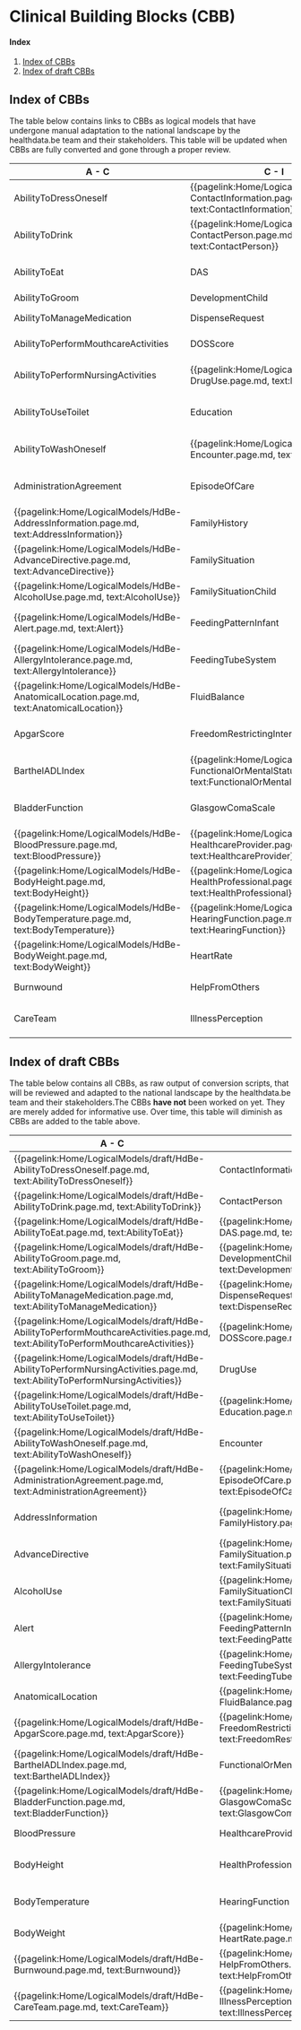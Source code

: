 # Clinical Building Blocks (CBB)
#### Index
1. [Index of CBBs](#IndexOfCBB)
2. [Index of draft CBBs](#IndexOfDraftCBB)

## Index of CBBs<a name="IndexOfCBB"></a> 
The table below contains links to CBBs as logical models that have undergone manual adaptation to the national landscape by the healthdata.be team and their stakeholders. This table will be updated when CBBs are fully converted and gone through a proper review.

|  A - C  |  C - I | I - P  |  P - W  |
| --- | --- | --- | --- |
|  AbilityToDressOneself     <!--{{pagelink:Home/LogicalModels/HdBe-AbilityToDressOneself.page.md,     text:AbilityToDressOneself}}   -->  |  {{pagelink:Home/LogicalModels/HdBe-ContactInformation.page.md,     text:ContactInformation}}  |  Infusion     <!--{{pagelink:Home/LogicalModels/HdBe-Infusion.page.md,     text:Infusion}}-->  |  ParticipationInSociety     <!--{{pagelink:Home/LogicalModels/HdBe-ParticipationInSociety.page.md,     text:ParticipationInSociety}}-->  |
|  AbilityToDrink     <!--{{pagelink:Home/LogicalModels/HdBe-AbilityToDrink.page.md,     text:AbilityToDrink}}   -->  |  {{pagelink:Home/LogicalModels/HdBe-ContactPerson.page.md,     text:ContactPerson}}  |  {{pagelink:Home/LogicalModels/HdBe-InstructionsForUse.page.md,     text:InstructionsForUse}}  |  {{pagelink:Home/LogicalModels/HdBe-Patient.page.md,   text:Patient}}  |
|  AbilityToEat     <!--{{pagelink:Home/LogicalModels/HdBe-AbilityToEat.page.md,     text:AbilityToEat}}-->  |  DAS     <!--{{pagelink:Home/LogicalModels/HdBe-DAS.page.md,     text:DAS}}-->  |  {{pagelink:Home/LogicalModels/HdBe-LaboratoryTestResult.page.md,     text:LaboratoryTestResult}}  |  Pregnancy     <!--{{pagelink:Home/LogicalModels/HdBe-Pregnancy.page.md,     text:Pregnancy}}-->  |
|  AbilityToGroom     <!--{{pagelink:Home/LogicalModels/HdBe-AbilityToGroom.page.md,     text:AbilityToGroom}}-->  |  DevelopmentChild     <!--{{pagelink:Home/LogicalModels/HdBe-DevelopmentChild.page.md,     text:DevelopmentChild}}-->  |  LanguageProficiency     <!--{{pagelink:Home/LogicalModels/HdBe-LanguageProficiency.page.md,     text:LanguageProficiency}}-->  |  PressureUlcer     <!--{{pagelink:Home/LogicalModels/HdBe-PressureUlcer.page.md,     text:PressureUlcer}}-->  |
|  AbilityToManageMedication     <!--{{pagelink:Home/LogicalModels/HdBe-AbilityToManageMedication.page.md,     text:AbilityToManageMedication}}-->  |  DispenseRequest     <!--{{pagelink:Home/LogicalModels/HdBe-DispenseRequest.page.md,     text:DispenseRequest}}-->  |  LegalSituation     <!--{{pagelink:Home/LogicalModels/HdBe-LegalSituation.page.md,     text:LegalSituation}}-->  |  {{pagelink:Home/LogicalModels/HdBe-Problem.page.md,     text:Problem}}  |
|  AbilityToPerformMouthcareActivities     <!--{{pagelink:Home/LogicalModels/HdBe-AbilityToPerformMouthcareActivities.page.md,     text:AbilityToPerformMouthcareActivities}}-->  |  DOSScore     <!--{{pagelink:Home/LogicalModels/HdBe-DOSScore.page.md,     text:DOSScore}}-->  |  LifeStance     <!--{{pagelink:Home/LogicalModels/HdBe-LifeStance.page.md,     text:LifeStance}}-->  |  {{pagelink:Home/LogicalModels/HdBe-Procedure.page.md,     text:Procedure}}  |
|  AbilityToPerformNursingActivities     <!--{{pagelink:Home/LogicalModels/HdBe-AbilityToPerformNursingActivities.page.md,     text:AbilityToPerformNursingActivities}}-->  |  {{pagelink:Home/LogicalModels/HdBe-DrugUse.page.md,       text:DrugUse}}  |  {{pagelink:Home/LogicalModels/HdBe-LivingSituation.page.md,     text:LivingSituation}}  |  {{pagelink:Home/LogicalModels/HdBe-PulseRate.page.md,     text:PulseRate}}  |
|  AbilityToUseToilet     <!--{{pagelink:Home/LogicalModels/HdBe-AbilityToUseToilet.page.md,     text:AbilityToUseToilet}}-->  |  Education     <!--{{pagelink:Home/LogicalModels/HdBe-Education.page.md,     text:Education}}-->  |  {{pagelink:Home/LogicalModels/HdBe-MaritalStatus.page.md,     text:MaritalStatus}}  |  {{pagelink:Home/LogicalModels/HdBe-Range.page.md,     text:Range}}  |
|  AbilityToWashOneself     <!--{{pagelink:Home/LogicalModels/HdBe-AbilityToWashOneself.page.md,     text:AbilityToWashOneself}}-->  |  {{pagelink:Home/LogicalModels/HdBe-Encounter.page.md,     text:Encounter}}  |  {{pagelink:Home/LogicalModels/HdBe-MedicalDevice.page.md,     text:MedicalDevice}}  |  Refraction     <!--{{pagelink:Home/LogicalModels/HdBe-Refraction.page.md,     text:Refraction}}-->  |
|  AdministrationAgreement     <!--{{pagelink:Home/LogicalModels/HdBe-AdministrationAgreement.page.md,     text:AdministrationAgreement}}-->  |  EpisodeOfCare     <!--{{pagelink:Home/LogicalModels/HdBe-EpisodeOfCare.page.md,     text:EpisodeOfCare}}-->  |  {{pagelink:Home/LogicalModels/HdBe-MedicationAdministration2.page.md,     text:MedicationAdministration2}}  |  Respiration     <!--{{pagelink:Home/LogicalModels/HdBe-Respiration.page.md,     text:Respiration}}-->  |
|  {{pagelink:Home/LogicalModels/HdBe-AddressInformation.page.md,     text:AddressInformation}}   |  FamilyHistory     <!--{{pagelink:Home/LogicalModels/HdBe-FamilyHistory.page.md,     text:FamilyHistory}}-->  |  MedicationAgreement     <!--{{pagelink:Home/LogicalModels/HdBe-MedicationAgreement.page.md,     text:MedicationAgreement}}-->  |  SkinDisorder     <!--{{pagelink:Home/LogicalModels/HdBe-SkinDisorder.page.md,     text:SkinDisorder}}-->  |
|  {{pagelink:Home/LogicalModels/HdBe-AdvanceDirective.page.md,     text:AdvanceDirective}}  |  FamilySituation     <!--{{pagelink:Home/LogicalModels/HdBe-FamilySituation.page.md,     text:FamilySituation}}-->  |  MedicationContraIndication     <!--{{pagelink:Home/LogicalModels/HdBe-MedicationContraIndication.page.md,     text:MedicationContraIndication}}-->  | {{pagelink:Home/LogicalModels/HdBe-SmokingStatus.page.md,     text:SmokingStatus}} |
|  {{pagelink:Home/LogicalModels/HdBe-AlcoholUse.page.md,       text:AlcoholUse}}   |  FamilySituationChild     <!--{{pagelink:Home/LogicalModels/HdBe-FamilySituationChild.page.md,     text:FamilySituationChild}}-->  |  MedicationDispense     <!--{{pagelink:Home/LogicalModels/HdBe-MedicationDispense.page.md,     text:MedicationDispense}}-->  |  SNAQScore     <!--{{pagelink:Home/LogicalModels/HdBe-SNAQScore.page.md,     text:SNAQScore}}-->  |
|  {{pagelink:Home/LogicalModels/HdBe-Alert.page.md,     text:Alert}}  |  FeedingPatternInfant     <!--{{pagelink:Home/LogicalModels/HdBe-FeedingPatternInfant.page.md,     text:FeedingPatternInfant}}-->  |  {{pagelink:Home/LogicalModels/HdBe-MedicationUse2.page.md,     text:MedicationUse2}}  |  SOAPReport     <!--{{pagelink:Home/LogicalModels/HdBe-SOAPReport.page.md,     text:SOAPReport}}-->  |
|  {{pagelink:Home/LogicalModels/HdBe-AllergyIntolerance.page.md,     text:AllergyIntolerance}}  |  FeedingTubeSystem     <!--{{pagelink:Home/LogicalModels/HdBe-FeedingTubeSystem.page.md,     text:FeedingTubeSystem}}-->  |  Mobility     <!--{{pagelink:Home/LogicalModels/HdBe-Mobility.page.md,     text:Mobility}}-->  |  Stoma   <!--{{pagelink:Home/LogicalModels/HdBe-Stoma.page.md,     text:Stoma}}-->  |
|  {{pagelink:Home/LogicalModels/HdBe-AnatomicalLocation.page.md,     text:AnatomicalLocation}}  |  FluidBalance     <!--{{pagelink:Home/LogicalModels/HdBe-FluidBalance.page.md,     text:FluidBalance}}-->  |  {{pagelink:Home/LogicalModels/HdBe-NameInformation.page.md,     text:NameInformation}}  |  TextResult     <!--{{pagelink:Home/LogicalModels/HdBe-TextResult.page.md,     text:TextResult}}-->  |
|  ApgarScore     <!--{{pagelink:Home/LogicalModels/HdBe-ApgarScore.page.md,     text:ApgarScore}}-->  |  FreedomRestrictingIntervention       <!--{{pagelink:Home/LogicalModels/HdBe-FreedomRestrictingIntervention.page.md,     text:FreedomRestrictingIntervention}}-->  |  {{pagelink:Home/LogicalModels/HdBe-Nationality.page.md,     text:Nationality}}  |  {{pagelink:Home/LogicalModels/HdBe-TimeInterval.page.md,     text:TimeInterval}}  |
|  BarthelADLIndex     <!--{{pagelink:Home/LogicalModels/HdBe-BarthelADLIndex.page.md,     text:BarthelADLIndex}}-->  |  {{pagelink:Home/LogicalModels/HdBe-FunctionalOrMentalStatus.page.md,     text:FunctionalOrMentalStatus}}  |  {{pagelink:Home/LogicalModels/HdBe-NursingIntervention.page.md,     text:NursingIntervention}}  |  TNMTumorClassification     <!--{{pagelink:Home/LogicalModels/HdBe-TNMTumorClassification.page.md,     text:TNMTumorClassification}}-->  |
|  BladderFunction     <!--{{pagelink:Home/LogicalModels/HdBe-BladderFunction.page.md,     text:BladderFunction}}-->  |  GlasgowComaScale     <!--{{pagelink:Home/LogicalModels/HdBe-GlasgowComaScale.page.md,     text:GlasgowComaScale}}-->  |  {{pagelink:Home/LogicalModels/HdBe-NutritionAdvice.page.md,     text:NutritionAdvice}}  |  TreatmentDirective2     <!--{{pagelink:Home/LogicalModels/HdBe-TreatmentDirective2.page.md,     text:TreatmentDirective2}}-->  |
|  {{pagelink:Home/LogicalModels/HdBe-BloodPressure.page.md,     text:BloodPressure}}  |  {{pagelink:Home/LogicalModels/HdBe-HealthcareProvider.page.md,     text:HealthcareProvider}}  |  O2Saturation     <!--{{pagelink:Home/LogicalModels/HdBe-O2Saturation.page.md,     text:O2Saturation}}-->  |  {{pagelink:Home/LogicalModels/HdBe-TreatmentObjective.page.md,     text:TreatmentObjective}}  |
|  {{pagelink:Home/LogicalModels/HdBe-BodyHeight.page.md,     text:BodyHeight}}  |  {{pagelink:Home/LogicalModels/HdBe-HealthProfessional.page.md,     text:HealthProfessional}}  |  OutcomeOfCare     <!--{{pagelink:Home/LogicalModels/HdBe-OutcomeOfCare.page.md,     text:OutcomeOfCare}}-->  |  {{pagelink:Home/LogicalModels/HdBe-Vaccination.page.md,     text:Vaccination}}   |
|  {{pagelink:Home/LogicalModels/HdBe-BodyTemperature.page.md,       text:BodyTemperature}}  |  {{pagelink:Home/LogicalModels/HdBe-HearingFunction.page.md,     text:HearingFunction}}  |  PainCharacteristics     <!--{{pagelink:Home/LogicalModels/HdBe-PainCharacteristics.page.md,     text:PainCharacteristics}}-->  | VisualAcuity   <!--{{pagelink:Home/LogicalModels/HdBe-VisualAcuity.page.md,     text:VisualAcuity}}  --> |
|  {{pagelink:Home/LogicalModels/HdBe-BodyWeight.page.md,       text:BodyWeight}} |  HeartRate     <!--{{pagelink:Home/LogicalModels/HdBe-HeartRate.page.md,     text:HeartRate}}-->  |  PainScore     <!--{{pagelink:Home/LogicalModels/HdBe-PainScore.page.md,     text:PainScore}}-->  |  {{pagelink:Home/LogicalModels/HdBe-VisualFunction.page.md,     text:VisualFunction}}   |
|  Burnwound     <!--{{pagelink:Home/LogicalModels/HdBe-Burnwound.page.md,     text:Burnwound}}-->  |  HelpFromOthers     <!--{{pagelink:Home/LogicalModels/HdBe-HelpFromOthers.page.md,     text:HelpFromOthers}}-->  |  {{pagelink:Home/LogicalModels/HdBe-Payer.page.md,   text:Payer}} | Wound <!--{{pagelink:Home/LogicalModels/HdBe-Wound.page.md,     text:Wound}} -->  |
|  CareTeam     <!--{{pagelink:Home/LogicalModels/HdBe-CareTeam.page.md,     text:CareTeam}}-->  |  IllnessPerception     <!--{{pagelink:Home/LogicalModels/HdBe-IllnessPerception.page.md,     text:IllnessPerception}}-->  |  {{pagelink:Home/LogicalModels/HdBe-PharmaceuticalProduct.page.md,     text:PharmaceuticalProduct}} |  |

## Index of draft CBBs<a name="IndexOfDraftCBB"></a> 
The table below contains all CBBs, as raw output of conversion scripts, that will be reviewed and adapted to the national landscape by the healthdata.be team and their stakeholders.The CBBs **have not** been worked on yet. They are merely added for informative use. Over time, this table will diminish as CBBs are added to the table above.

|  A - C  |  C - I | I - P  |  P - W  |
|---|---|---|---|
|  {{pagelink:Home/LogicalModels/draft/HdBe-AbilityToDressOneself.page.md,   text:AbilityToDressOneself}}   |   ContactInformation   |  {{pagelink:Home/LogicalModels/draft/HdBe-Infusion.page.md,   text:Infusion}}   |  {{pagelink:Home/LogicalModels/draft/HdBe-ParticipationInSociety.page.md,   text:ParticipationInSociety}}   |
|  {{pagelink:Home/LogicalModels/draft/HdBe-AbilityToDrink.page.md,   text:AbilityToDrink}}   |   ContactPerson   |  InstructionsForUse   |   Patient   |
|  {{pagelink:Home/LogicalModels/draft/HdBe-AbilityToEat.page.md,   text:AbilityToEat}}   |  {{pagelink:Home/LogicalModels/draft/HdBe-DAS.page.md,     text:DAS}}   |   LaboratoryTestResult   |  {{pagelink:Home/LogicalModels/draft/HdBe-Pregnancy.page.md,   text:Pregnancy}}  |
|  {{pagelink:Home/LogicalModels/draft/HdBe-AbilityToGroom.page.md,   text:AbilityToGroom}}   |  {{pagelink:Home/LogicalModels/draft/HdBe-DevelopmentChild.page.md,   text:DevelopmentChild}}   |  {{pagelink:Home/LogicalModels/draft/HdBe-LanguageProficiency.page.md,   text:LanguageProficiency}}   |  {{pagelink:Home/LogicalModels/draft/HdBe-PressureUlcer.page.md,   text:PressureUlcer}}  |
|  {{pagelink:Home/LogicalModels/draft/HdBe-AbilityToManageMedication.page.md,   text:AbilityToManageMedication}}   |  {{pagelink:Home/LogicalModels/draft/HdBe-DispenseRequest.page.md,   text:DispenseRequest}}   |  {{pagelink:Home/LogicalModels/draft/HdBe-LegalSituation.page.md,   text:LegalSituation}}   |  Problem  |
|  {{pagelink:Home/LogicalModels/draft/HdBe-AbilityToPerformMouthcareActivities.page.md,   text:AbilityToPerformMouthcareActivities}}   |  {{pagelink:Home/LogicalModels/draft/HdBe-DOSScore.page.md,   text:DOSScore}}   |  {{pagelink:Home/LogicalModels/draft/HdBe-LifeStance.page.md,   text:LifeStance}}   |  Procedure  |
|  {{pagelink:Home/LogicalModels/draft/HdBe-AbilityToPerformNursingActivities.page.md,   text:AbilityToPerformNursingActivities}}   |  DrugUse  |  LivingSituation   |  PulseRate  |
|  {{pagelink:Home/LogicalModels/draft/HdBe-AbilityToUseToilet.page.md,   text:AbilityToUseToilet}}   |  {{pagelink:Home/LogicalModels/draft/HdBe-Education.page.md,   text:Education}}   |   MaritalStatus   |  Range  |
|  {{pagelink:Home/LogicalModels/draft/HdBe-AbilityToWashOneself.page.md,   text:AbilityToWashOneself}}   |  Encounter   |  MedicalDevice   |  {{pagelink:Home/LogicalModels/draft/HdBe-Refraction.page.md,   text:Refraction}}  |
|  {{pagelink:Home/LogicalModels/draft/HdBe-AdministrationAgreement.page.md,   text:AdministrationAgreement}}   |  {{pagelink:Home/LogicalModels/draft/HdBe-EpisodeOfCare.page.md,   text:EpisodeOfCare}}   | MedicationAdministration2  |  {{pagelink:Home/LogicalModels/draft/HdBe-Respiration.page.md,   text:Respiration}}  |
|  AddressInformation  |  {{pagelink:Home/LogicalModels/draft/HdBe-FamilyHistory.page.md,   text:FamilyHistory}}   |  {{pagelink:Home/LogicalModels/draft/HdBe-MedicationAgreement.page.md,   text:MedicationAgreement}}   |  {{pagelink:Home/LogicalModels/draft/HdBe-SkinDisorder.page.md,   text:SkinDisorder}}  |
|  AdvanceDirective  |  {{pagelink:Home/LogicalModels/draft/HdBe-FamilySituation.page.md,   text:FamilySituation}}   |  {{pagelink:Home/LogicalModels/draft/HdBe-MedicationContraIndication.page.md,   text:MedicationContraIndication}}   |  SmokingStatus  |
|  AlcoholUse  |  {{pagelink:Home/LogicalModels/draft/HdBe-FamilySituationChild.page.md,   text:FamilySituationChild}}   |  {{pagelink:Home/LogicalModels/draft/HdBe-MedicationDispense.page.md,   text:MedicationDispense}}   |  {{pagelink:Home/LogicalModels/draft/HdBe-SNAQScore.page.md,   text:SNAQScore}}  |
|  Alert  |  {{pagelink:Home/LogicalModels/draft/HdBe-FeedingPatternInfant.page.md,   text:FeedingPatternInfant}}   |  MedicationUse2   |  {{pagelink:Home/LogicalModels/draft/HdBe-SOAPReport.page.md,   text:SOAPReport}}  |
|  AllergyIntolerance   |  {{pagelink:Home/LogicalModels/draft/HdBe-FeedingTubeSystem.page.md,   text:FeedingTubeSystem}}   |  {{pagelink:Home/LogicalModels/draft/HdBe-Mobility.page.md,   text:Mobility}}   |  {{pagelink:Home/LogicalModels/draft/HdBe-Stoma.page.md,     text:Stoma}}    |
|   AnatomicalLocation   |  {{pagelink:Home/LogicalModels/draft/HdBe-FluidBalance.page.md,   text:FluidBalance}}   |   NameInformation   |  {{pagelink:Home/LogicalModels/draft/HdBe-TextResult.page.md,   text:TextResult}}  |
|  {{pagelink:Home/LogicalModels/draft/HdBe-ApgarScore.page.md,   text:ApgarScore}}   |  {{pagelink:Home/LogicalModels/draft/HdBe-FreedomRestrictingIntervention.page.md,   text:FreedomRestrictingIntervention}}   |   Nationality   |  TimeInterval  |
|  {{pagelink:Home/LogicalModels/draft/HdBe-BarthelADLIndex.page.md,   text:BarthelADLIndex}}   |  FunctionalOrMentalStatus   |  NursingIntervention  |  {{pagelink:Home/LogicalModels/draft/HdBe-TNMTumorClassification.page.md,   text:TNMTumorClassification}}  |
|  {{pagelink:Home/LogicalModels/draft/HdBe-BladderFunction.page.md,   text:BladderFunction}}   |  {{pagelink:Home/LogicalModels/draft/HdBe-GlasgowComaScale.page.md,   text:GlasgowComaScale}}   |  NutritionAdvice   |  {{pagelink:Home/LogicalModels/draft/HdBe-TreatmentDirective2.page.md,   text:TreatmentDirective2}}  |
|  BloodPressure   |   HealthcareProvider   |  {{pagelink:Home/LogicalModels/draft/HdBe-O2Saturation.page.md,   text:O2Saturation}}   |  TreatmentObjective  |
|  BodyHeight  |   HealthProfessional   |  {{pagelink:Home/LogicalModels/draft/HdBe-OutcomeOfCare.page.md,   text:OutcomeOfCare}}   | Vaccination |
|   BodyTemperature    |  HearingFunction   |  {{pagelink:Home/LogicalModels/draft/HdBe-PainCharacteristics.page.md,   text:PainCharacteristics}}   |  {{pagelink:Home/LogicalModels/draft/HdBe-VisualAcuity.page.md,   text:VisualAcuity}}  |
|  BodyWeight    |  {{pagelink:Home/LogicalModels/draft/HdBe-HeartRate.page.md,   text:HeartRate}}   |  {{pagelink:Home/LogicalModels/draft/HdBe-PainScore.page.md,   text:PainScore}}   | VisualFunction |
|  {{pagelink:Home/LogicalModels/draft/HdBe-Burnwound.page.md,   text:Burnwound}}   |  {{pagelink:Home/LogicalModels/draft/HdBe-HelpFromOthers.page.md,   text:HelpFromOthers}}   |  Payer  |  {{pagelink:Home/LogicalModels/draft/HdBe-Wound.page.md,   text:Wound}}  |
|  {{pagelink:Home/LogicalModels/draft/HdBe-CareTeam.page.md,   text:CareTeam}}   |  {{pagelink:Home/LogicalModels/draft/HdBe-IllnessPerception.page.md,   text:IllnessPerception}}   |  PharmaceuticalProduct |  |